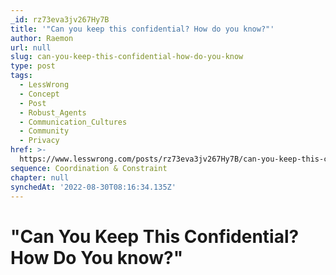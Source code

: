 ```yaml
---
_id: rz73eva3jv267Hy7B
title: '"Can you keep this confidential? How do you know?"'
author: Raemon
url: null
slug: can-you-keep-this-confidential-how-do-you-know
type: post
tags:
  - LessWrong
  - Concept
  - Post
  - Robust_Agents
  - Communication_Cultures
  - Community
  - Privacy
href: >-
  https://www.lesswrong.com/posts/rz73eva3jv267Hy7B/can-you-keep-this-confidential-how-do-you-know
sequence: Coordination & Constraint
chapter: null
synchedAt: '2022-08-30T08:16:34.135Z'
---
```


# "Can You Keep This Confidential? How Do You know?"
